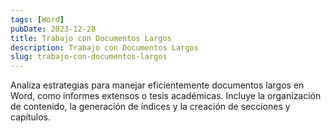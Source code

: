 ```yaml
---
tags: [Word]
pubDate: 2023-12-28
title: Trabajo con Documentos Largos
description: Trabajo con Documentos Largos
slug: trabajo-con-documentos-largos
---
```


Analiza estrategias para manejar eficientemente documentos largos en Word, como informes extensos o tesis académicas. Incluye la organización de contenido, la generación de índices y la creación de secciones y capítulos.